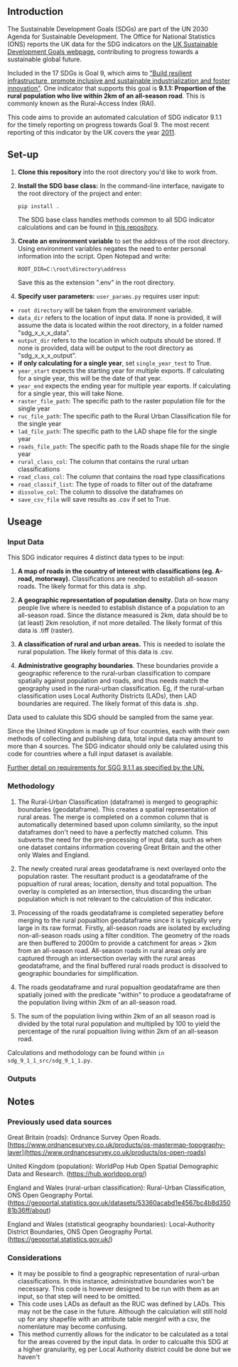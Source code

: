## Introduction

The Sustainable Development Goals (SDGs) are part of the UN 2030 Agenda for Sustainable Development. The Office for National Statistics (ONS) reports the UK data for the SDG indicators on the [UK Sustainable Development Goals webpage](https://sdgdata.gov.uk/), contributing to progress towards a sustainable global future. 

Included in the 17 SDGs is Goal 9, which aims to ["Build resilient infrastructure, promote inclusive and sustainable industrialization and foster innovation"](https://sdgs.un.org/goals/goal9). One indicator that supports this goal is **9.1.1: Proportion of the rural population who live within 2km of an all-season road**. This is commonly known as the Rural-Access Index (RAI). 

This code aims to provide an automated calculation of SDG indicator 9.1.1 for the timely reporting on progress towards Goal 9. The most recent reporting of this indicator by the UK covers the year [2011](https://sdgdata.gov.uk/9-1-1/).

## Set-up

1. **Clone this repository** into the root directory you'd like to work from. 

2. **Install the SDG base class:** In the command-line interface, navigate to the root directory of the project and enter:

    `pip install .`

   The SDG base class handles methods common to all SDG indicator calculations and can be found in [this repository](https://github.com/ONSgeo/sdg_base).

4. **Create an environment variable** to set the address of the root directory. Using environment variables negates the need to enter personal information into the script. Open Notepad and write:

    `ROOT_DIR=C:\root\directory\address`
    
    Save this as the extension ".env" in the root directory. 

5. **Specify user parameters:** `user_params.py` requires user input:

- `root directory` will be taken from the environment variable.
- `data_dir` refers to the location of input data. If none is provided, it will assume the data is located within the root directory, in a folder named "sdg_x_x_x_data".
- `output_dir` refers to the location in which outputs should be stored. If none is provided, data will be output to the root directory as "sdg_x_x_x_output".
- **if only calculating for a single year**, set `single_year_test` to True.
- `year_start` expects the starting year for multiple exports. If calculating for a single year, this will be the date of that year.
- `year_end` expects the ending year for multiple year exports. If calculating for a single year, this will take None.
- `raster_file_path`: The specific path to the raster population file for the single year
- `ruc_file_path`: The specific path to the Rural Urban Classification file for the single year
- `lad_file_path`: The specific path to the LAD shape file for the single year
- `roads_file_path`: The specific path to the Roads shape file for the single year
- `rural_class_col`: The column that contains the rural urban classifications
- `road_class_col`: The column that contains the road type classifications
- `road_classif_list`: The type of roads to filter out of the dataframe
- `dissolve_col`: The column to dissolve the dataframes on
- `save_csv_file` will save results as .csv if set to True.


## Useage      


### Input Data

This SDG indicator requires 4 distinct data types to be input: 

1. **A map of roads in the country of interest with classifications (eg. A-road, motorway).** Classifications are needed to establish all-season roads. The likely format for this data is .shp. 

2. **A geographic representation of population density.** Data on how many people live where is needed to establish distance of a population to an all-season road. Since the distance measured is 2km, data should be to (at least) 2km resolution, if not more detailed. The likely format of this data is .tiff (raster).  

3. **A classification of rural and urban areas.** This is needed to isolate the rural population. The likely format of this data is .csv.

4. **Administrative geography boundaries**. These boundaries provide a geographic reference to the rural-urban classification to compare spatially against population and roads, and thus needs match the geography used in the rural-urban classification. Eg, if the rural-urban classification uses Local Authority Districts (LADs), then LAD boundaries are required. The likely format of this data is .shp. 

Data used to calulate this SDG should be sampled from the same year.   

Since the United Kingdom is made up of four countries, each with their own methods of collecting and publishing data, total input data may amount to more than 4 sources. The SDG indicator should only be calulated using this code for countries where a full input dataset is available. 

[Further detail on requirements for SGG 9.1.1 as specified by the UN.](https://unstats.un.org/sdgs/metadata/files/Metadata-09-01-01.pdf) 

### Methodology

1. The Rural-Urban Classification (dataframe) is merged to geographic boundaries (geodataframe). This creates a spatial representation of rural areas. The merge is completed on a common column that is automatically determined based upon column similarity, so the input dataframes don't need to have a perfectly matched column. This subverts the need for the pre-processing of input data, such as when one dataset contains information covering Great Britain and the other only Wales and England. 

2. The newly created rural areas geodataframe is next overlayed onto the population raster. The resultant product is a geodataframe of the popualtion of rural areas; location, density and total popualtion. The overlay is completed as an intersection, thus discarding the urban population which is not relevant to the calculation of this indicator. 

3. Processing of the roads geodataframe is completed seperatley before merging to the rural popualtion geodataframe since it is typically very large in its raw format. Firstly, all-season roads are isolated by excluding non-all-season roads using a filter condition. The geometry of the roads are then buffered to 2000m to provide a catchment for areas > 2km from an all-season road. All-season roads in rural areas only are captured through an intersection overlay with the rural areas geodataframe, and the final buffered rural roads product is dissolved to geographic boundaries for simplification. 

4. The roads geodataframe and rural popualtion geodataframe are then spatially joined with the predicate "within" to produce a geodataframe of the population living within 2km of an all-season road.

5. The sum of the population living within 2km of an all season road is divided by the total rural population and multiplied by 100 to yield the percentage of the rural popualtion living within 2km of an all-season road.
     
Calculations and methodology can be found within `in sdg_9_1_1_src/sdg_9_1_1.py`.  

### Outputs


## Notes

### Previously used data sources
    
Great Britain (roads): Ordnance Survey Open Roads. 
[https://www.ordnancesurvey.co.uk/products/os-mastermap-topography-layer](https://www.ordnancesurvey.co.uk/products/os-open-roads)
    
United Kingdom (population): WorldPop Hub Open Spatial Demographic Data and Research.
(https://hub.worldpop.org/)
        
England and Wales (rural-urban classification): Rural-Urban Classification, ONS Open Geography Portal.  
(https://geoportal.statistics.gov.uk/datasets/53360acabd1e4567bc4b8d35081b36ff/about)
    
England and Wales (statistical geography boundaries): Local-Authority District Boundaries, ONS Open Geography Portal. 
(https://geoportal.statistics.gov.uk/) 


### Considerations

- It may be possible to find a geographic representation of rural-urban classifications. In this instance, administrative boundaries won't be necessary. This code is however designed to be run with them as an input, so that step will need to be omitted.
- This code uses LADs as default as the RUC was defined by LADs. This may not be the case in the future. Although the calculation will still hold up for any shapefile with an attribute table merginf with a csv, the nomenlature may become confusing.
- This method currently allows for the indicator to be calculated as a total for the areas covered by the input data. In order to calcualte this SDG at a higher granularity, eg per Local Authority district could be done but we haven't

